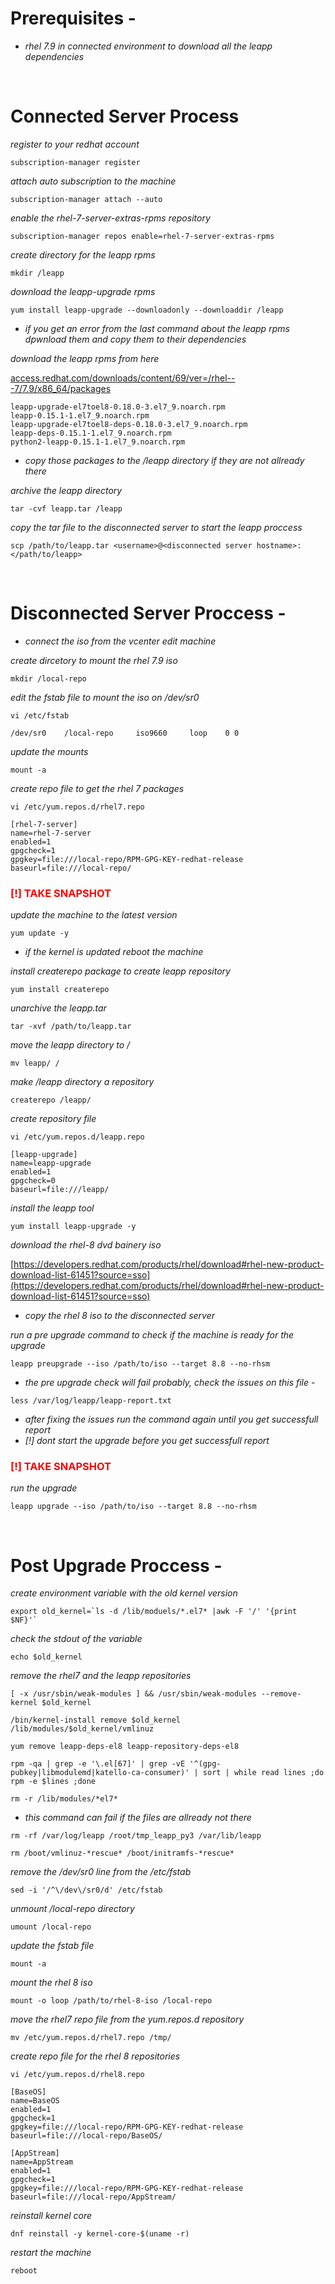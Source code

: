 # Prerequisites - 

* *rhel 7.9 in connected environment to download all the leapp dependencies*

</br>

# Connected Server Process

*register to your redhat account*

```
subscription-manager register
```

*attach auto subscription to the machine*

```
subscription-manager attach --auto
```

*enable the rhel-7-server-extras-rpms repository*

```
subscription-manager repos enable=rhel-7-server-extras-rpms
```

*create directory for the leapp rpms*

```
mkdir /leapp
```

*download the leapp-upgrade rpms*

```
yum install leapp-upgrade --downloadonly --downloaddir /leapp
```

* *if you get an error from the last command about the leapp rpms dpwnload them and copy them to their dependencies*

*download the leapp rpms from here*

[access.redhat.com/downloads/content/69/ver=/rhel---7/7.9/x86_64/packages](https://access.redhat.com/downloads/content/69/ver=/rhel---7/7.9/x86_64/packages)

    leapp-upgrade-el7toel8-0.18.0-3.el7_9.noarch.rpm
    leapp-0.15.1-1.el7_9.noarch.rpm       
    leapp-upgrade-el7toel8-deps-0.18.0-3.el7_9.noarch.rpm
    leapp-deps-0.15.1-1.el7_9.noarch.rpm  
    python2-leapp-0.15.1-1.el7_9.noarch.rpm

* *copy those packages to the /leapp directory if they are not allready there*

*archive the leapp directory*

```
tar -cvf leapp.tar /leapp
```

*copy the tar file to the disconnected server to start the leapp proccess*

```
scp /path/to/leapp.tar <username>@<disconnected server hostname>:</path/to/leapp>
```

</br>

# Disconnected Server Proccess -

* *connect the iso from the vcenter edit machine*

*create dircetory to mount the rhel 7.9 iso*

```
mkdir /local-repo
```

*edit the fstab file to mount the iso on /dev/sr0*

```
vi /etc/fstab
```
    
    /dev/sr0	/local-repo		iso9660		loop	0 0

*update the mounts*

```
mount -a
```

*create repo file to get the rhel 7 packages*

```
vi /etc/yum.repos.d/rhel7.repo
```

    [rhel-7-server]
    name=rhel-7-server
    enabled=1
    gpgcheck=1
    gpgkey=file:///local-repo/RPM-GPG-KEY-redhat-release
    baseurl=file:///local-repo/

### <span style="color:red">**[!] TAKE SNAPSHOT**</span>

*update the machine to the latest version*

```
yum update -y
```

* *if the kernel is updated reboot the machine*

*install createrepo package to create leapp repository*

```
yum install createrepo
```

*unarchive the leapp.tar*

```
tar -xvf /path/to/leapp.tar
```

*move the leapp directory to /*

```
mv leapp/ /
```

*make /leapp directory a repository*

```
createrepo /leapp/
```

*create repository file*

```
vi /etc/yum.repos.d/leapp.repo
```

    [leapp-upgrade]
    name=leapp-upgrade
    enabled=1
    gpgcheck=0
    baseurl=file:///leapp/

*install the leapp tool*

```
yum install leapp-upgrade -y
```

*download the rhel-8 dvd bainery iso*

[https://developers.redhat.com/products/rhel/download#rhel-new-product-download-list-61451?source=sso](https://developers.redhat.com/products/rhel/download#rhel-new-product-download-list-61451?source=sso)

* *copy the rhel 8 iso to the disconnected server*

*run a pre upgrade command to check if the machine is ready for the upgrade*

```
leapp preupgrade --iso /path/to/iso --target 8.8 --no-rhsm
```

* *the pre upgrade check will fail probably, check the issues on this file -*

```
less /var/log/leapp/leapp-report.txt
```

* *after fixing the issues run the command again until you get successfull report*
* *[!] dont start the upgrade before you get successfull report*

### <span style="color:red">**[!] TAKE SNAPSHOT**</span>

*run the upgrade*

```
leapp upgrade --iso /path/to/iso --target 8.8 --no-rhsm
```

</br>

# Post Upgrade Proccess -

*create environment variable with the old kernel version*

```
export old_kernel=`ls -d /lib/moduels/*.el7* |awk -F '/' '{print $NF}'`
```

*check the stdout of the variable*

```
echo $old_kernel
```

*remove the rhel7 and the leapp repositories*

```
[ -x /usr/sbin/weak-modules ] && /usr/sbin/weak-modules --remove-kernel $old_kernel
```

```
/bin/kernel-install remove $old_kernel /lib/modules/$old_kernel/vmlinuz
```

```
yum remove leapp-deps-el8 leapp-repository-deps-el8
```

```
rpm -qa | grep -e '\.el[67]' | grep -vE '^(gpg-pubkey|libmodulemd|katello-ca-consumer)' | sort | while read lines ;do rpm -e $lines ;done
```

```
rm -r /lib/modules/*el7*
```
* *this command can fail if the files are allready not there*

```
rm -rf /var/log/leapp /root/tmp_leapp_py3 /var/lib/leapp
```

```
rm /boot/vmlinuz-*rescue* /boot/initramfs-*rescue*
```

*remove the /dev/sr0 line from the /etc/fstab*

```
sed -i '/^\/dev\/sr0/d' /etc/fstab
```

*unmount /local-repo directory*

```
umount /local-repo
```

*update the fstab file*

```
mount -a
```

*mount the rhel 8 iso*

```
mount -o loop /path/to/rhel-8-iso /local-repo
```

*move the rhel7 repo file from the yum.repos.d repository*

```
mv /etc/yum.repos.d/rhel7.repo /tmp/
```

*create repo file for the rhel 8 repositories*

```
vi /etc/yum.repos.d/rhel8.repo
```

    [BaseOS]
    name=BaseOS
    enabled=1
    gpgcheck=1
    gpgkey=file:///local-repo/RPM-GPG-KEY-redhat-release
    baseurl=file:///local-repo/BaseOS/

    [AppStream]
    name=AppStream
    enabled=1
    gpgcheck=1
    gpgkey=file:///local-repo/RPM-GPG-KEY-redhat-release
    baseurl=file:///local-repo/AppStream/

*reinstall kernel core*

```
dnf reinstall -y kernel-core-$(uname -r)
```

*restart the machine*

```
reboot
```